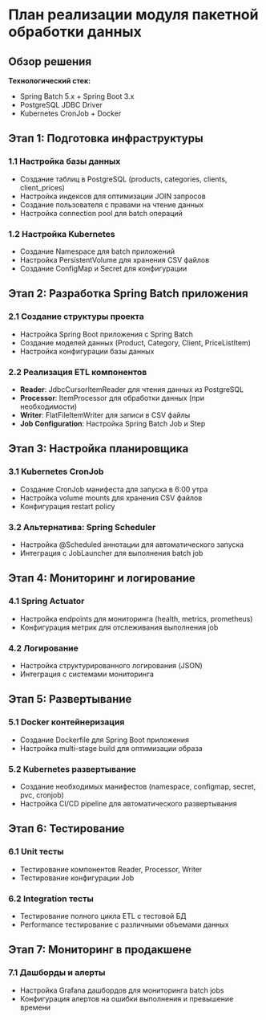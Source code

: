 # План реализации модуля пакетной обработки данных

## Обзор решения

**Технологический стек:**
- Spring Batch 5.x + Spring Boot 3.x
- PostgreSQL JDBC Driver
- Kubernetes CronJob + Docker

## Этап 1: Подготовка инфраструктуры

### 1.1 Настройка базы данных
- Создание таблиц в PostgreSQL (products, categories, clients, client_prices)
- Настройка индексов для оптимизации JOIN запросов
- Создание пользователя с правами на чтение данных
- Настройка connection pool для batch операций

### 1.2 Настройка Kubernetes
- Создание Namespace для batch приложений
- Настройка PersistentVolume для хранения CSV файлов
- Создание ConfigMap и Secret для конфигурации

## Этап 2: Разработка Spring Batch приложения

### 2.1 Создание структуры проекта
- Настройка Spring Boot приложения с Spring Batch
- Создание моделей данных (Product, Category, Client, PriceListItem)
- Настройка конфигурации базы данных

### 2.2 Реализация ETL компонентов
- **Reader**: JdbcCursorItemReader для чтения данных из PostgreSQL
- **Processor**: ItemProcessor для обработки данных (при необходимости)
- **Writer**: FlatFileItemWriter для записи в CSV файлы
- **Job Configuration**: Настройка Spring Batch Job и Step

## Этап 3: Настройка планировщика

### 3.1 Kubernetes CronJob
- Создание CronJob манифеста для запуска в 6:00 утра
- Настройка volume mounts для хранения CSV файлов
- Конфигурация restart policy

### 3.2 Альтернатива: Spring Scheduler
- Настройка @Scheduled аннотации для автоматического запуска
- Интеграция с JobLauncher для выполнения batch job

## Этап 4: Мониторинг и логирование

### 4.1 Spring Actuator
- Настройка endpoints для мониторинга (health, metrics, prometheus)
- Конфигурация метрик для отслеживания выполнения job

### 4.2 Логирование
- Настройка структурированного логирования (JSON)
- Интеграция с системами мониторинга

## Этап 5: Развертывание

### 5.1 Docker контейнеризация
- Создание Dockerfile для Spring Boot приложения
- Настройка multi-stage build для оптимизации образа

### 5.2 Kubernetes развертывание
- Создание необходимых манифестов (namespace, configmap, secret, pvc, cronjob)
- Настройка CI/CD pipeline для автоматического развертывания

## Этап 6: Тестирование

### 6.1 Unit тесты
- Тестирование компонентов Reader, Processor, Writer
- Тестирование конфигурации Job

### 6.2 Integration тесты
- Тестирование полного цикла ETL с тестовой БД
- Performance тестирование с различными объемами данных

## Этап 7: Мониторинг в продакшене

### 7.1 Дашборды и алерты
- Настройка Grafana дашбордов для мониторинга batch jobs
- Конфигурация алертов на ошибки выполнения и превышение времени

